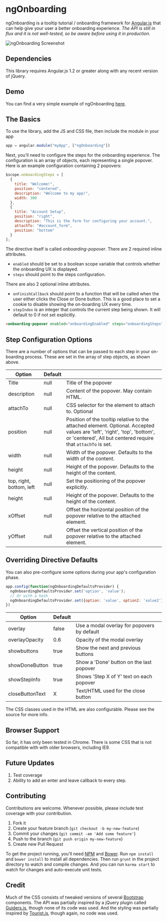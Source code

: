 # ngOnboarding

ngOnboarding is a tooltip tutorial / onboarding framework for [Angular.js](http://angularjs.org/) that can help give your user a better onboarding experience. *The API is still in flux and it is not well-tested, so be aware before using it in production.*

![ngOnboarding Screenshot](https://raw.github.com/adamalbrecht/ngOnboarding/master/screenshot.png)

## Dependencies

This library requires Angular.js 1.2 or greater along with any recent version of jQuery.

## Demo

You can find a very simple example of ngOnboarding [here](http://adamalbrecht.github.io/ngOnboarding/).

## The Basics
To use the library, add the JS and CSS file, then include the module in your app

```javascript
app = angular.module("myApp", ["ngOnboarding"])
```

Next, you'll need to configure the steps for the onboarding experience. The configuration is an array of objects, each representing a single popover. Here is an example configuration containing 2 popovers:

```javascript
$scope.onboardingSteps = [
  {
    title: "Welcome!",
    position: "centered",
    description: "Welcome to my app!",
    width: 300
  },
  {
    title: "Account Setup",
    position: "right",
    description: "This is the form for configuring your account.",
    attachTo: "#account_form",
    position: "bottom"
  }
];
```

The directive itself is called *onboarding-popover*. There are 2 required inline attributes.

  * `enabled` should be set to a boolean scope variable that controls whether the onboarding UX is displayed.
  * `steps` should point to the steps configuration.

There are also 2 optional inline attributes.

  * `onFinishCallback` should point to a function that will be called when the user either clicks the Close or Done button. This is a good place to set a cookie to disable showing the on-boarding UX every time.
  * `stepIndex` is an integer that controls the current step being shown. It will default to 0 if not set explicitly.

```html
<onboarding-popover enabled="onboardingEnabled" steps="onboardingSteps" on-finish-callback='myCallbackFunction' step-index='onboardingIndex'></onboarding-popover>
```

## Step Configuration Options

There are a number of options that can be passed to each step in your on-boarding process. These are set in the array of step objects, as shown above.

| Option              | Default   |                                           |
| ------------------- | --------- | ----------------------------------------- |
| Title               | null      | Title of the popover                      |
| description         | null      | Content of the popover. May contain HTML. |
| attachTo            | null      | CSS selector for the element to attach to. Optional |
| position            | null      | Position of the tooltip relative to the attached element. Optional. Accepted values are 'left', 'right', 'top', 'bottom', or 'centered', All but centered require that `attachTo` is set. |
| width               | null      | Width of the popover. Defaults to the width of the content. |
| height              | null      | Height of the popover. Defaults to the height of the content. |
| top, right, bottom, left | null | Set the positioning of the popover explicitly.
| height              | null      | Height of the popover. Defaults to the height of the content. |
| xOffset             | null      | Offset the horizontal position of the popover relative to the attached element. |
| yOffset             | null      | Offset the vertical position of the popover relative to the attached element. |


## Overriding Directive Defaults

You can also pre-configure some options during your app's configuration phase.

```javascript
app.config(function(ngOnboardingDefaultsProvider) {
  ngOnboardingDefaultsProvider.set('option', 'value');
  // Or with a hash
  ngOnboardingDefaultsProvider.set({option: 'value', option2: 'value2'});
})
```

| Option              | Default   |                                             |
| ------------------- | --------- | ------------------------------------------- |
| overlay             | false     | Use a modal overlay for popovers by default |
| overlayOpacity      | 0.6       | Opacity of the modal overlay                |
| showbuttons         | true      | Show the next and previous buttons          |
| showDoneButton      | true      | Show a 'Done' button on the last popover    |
| showStepInfo        | true      | Shows 'Step X of Y' text on each popover    |
| closeButtonText     | X         | Text/HTML used for the close button         |

The CSS classes used in the HTML are also configurable. Please see the source for more info.

## Browser Support

So far, it has only been tested in Chrome. There is some CSS that is not compatible with with older browsers, including IE9.

## Future Updates

1. Test coverage
2. Ability to add an enter and leave callback to every step.

## Contributing

Contributions are welcome. Whenever possible, please include test coverage with your contribution.

1. Fork it
2. Create your feature branch (`git checkout -b my-new-feature`)
3. Commit your changes (`git commit -am 'Add some feature'`)
4. Push to the branch (`git push origin my-new-feature`)
5. Create new Pull Request

To get the project running, you'll need [NPM](https://npmjs.org/) and [Bower](http://bower.io/). Run `npm install` and `bower install` to install all dependencies. Then run `grunt` in the project directory to watch and compile changes. And you can run `karma start` to watch for changes and auto-execute unit tests.

## Credit

Much of the CSS consists of tweaked versions of several [Bootstrap](https://github.com/twbs/bootstrap) components. The API was partially inspired by a jQuery plugin called [Guiders.js](https://github.com/jeff-optimizely/Guiders-JS), though none of its code was used. And the styling was partially inspired by [Tourist.js](https://github.com/easelinc/tourist), though again, no code was used.
